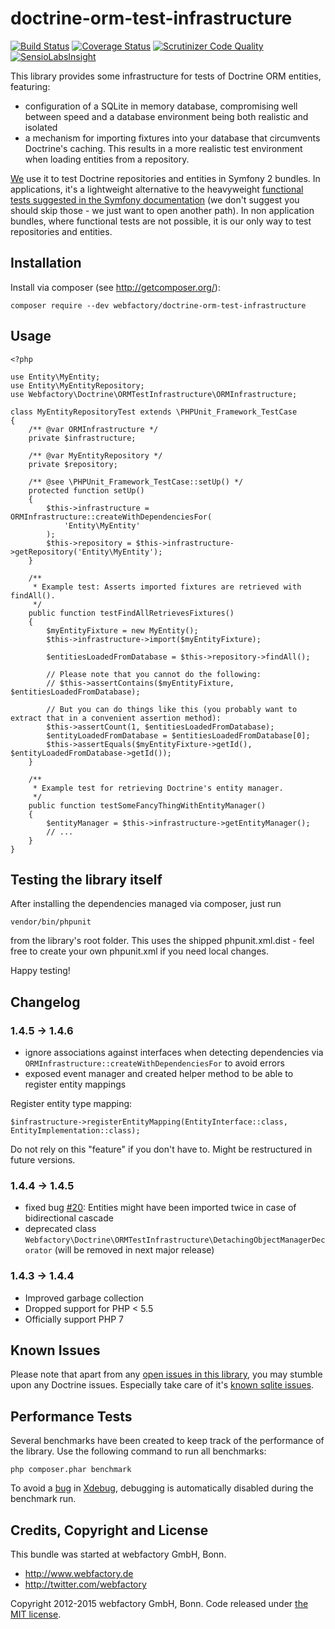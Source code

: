 doctrine-orm-test-infrastructure
================================

[![Build Status](https://travis-ci.org/webfactory/doctrine-orm-test-infrastructure.svg?branch=master)](https://travis-ci.org/webfactory/doctrine-orm-test-infrastructure)
[![Coverage Status](https://img.shields.io/coveralls/webfactory/doctrine-orm-test-infrastructure.svg)](https://coveralls.io/r/webfactory/doctrine-orm-test-infrastructure?branch=master)
[![Scrutinizer Code Quality](https://scrutinizer-ci.com/g/webfactory/doctrine-orm-test-infrastructure/badges/quality-score.png?b=master)](https://scrutinizer-ci.com/g/webfactory/doctrine-orm-test-infrastructure/?branch=master)
[![SensioLabsInsight](https://insight.sensiolabs.com/projects/ee876bf5-48d3-40ce-a488-3fafc5f776d7/mini.png)](https://insight.sensiolabs.com/projects/ee876bf5-48d3-40ce-a488-3fafc5f776d7)

This library provides some infrastructure for tests of Doctrine ORM entities, featuring:

- configuration of a SQLite in memory database, compromising well between speed and a database environment being both
  realistic and isolated 
- a mechanism for importing fixtures into your database that circumvents Doctrine's caching. This results in a more
  realistic test environment when loading entities from a repository.

[We](https://www.webfactory.de/) use it to test Doctrine repositories and entities in Symfony 2 bundles. In
applications, it's a lightweight alternative to the heavyweight [functional tests suggested in the Symfony documentation](http://symfony.com/doc/current/cookbook/testing/doctrine.html)
(we don't suggest you should skip those - we just want to open another path). In non application bundles, where
functional tests are not possible, it is our only way to test repositories and entities.


Installation
------------

Install via composer (see http://getcomposer.org/):

    composer require --dev webfactory/doctrine-orm-test-infrastructure


Usage
-----

    <?php
    
    use Entity\MyEntity;
    use Entity\MyEntityRepository;
    use Webfactory\Doctrine\ORMTestInfrastructure\ORMInfrastructure;
    
    class MyEntityRepositoryTest extends \PHPUnit_Framework_TestCase
    {
        /** @var ORMInfrastructure */
        private $infrastructure;
        
        /** @var MyEntityRepository */
        private $repository;
        
        /** @see \PHPUnit_Framework_TestCase::setUp() */
        protected function setUp()
        {
            $this->infrastructure = ORMInfrastructure::createWithDependenciesFor(
                'Entity\MyEntity'
            );
            $this->repository = $this->infrastructure->getRepository('Entity\MyEntity');
        }
        
        /**
         * Example test: Asserts imported fixtures are retrieved with findAll().
         */
        public function testFindAllRetrievesFixtures()
        {
            $myEntityFixture = new MyEntity();
            $this->infrastructure->import($myEntityFixture);
            
            $entitiesLoadedFromDatabase = $this->repository->findAll();

            // Please note that you cannot do the following:
            // $this->assertContains($myEntityFixture, $entitiesLoadedFromDatabase);

            // But you can do things like this (you probably want to extract that in a convenient assertion method):
            $this->assertCount(1, $entitiesLoadedFromDatabase);
            $entityLoadedFromDatabase = $entitiesLoadedFromDatabase[0];
            $this->assertEquals($myEntityFixture->getId(), $entityLoadedFromDatabase->getId());
        }
        
        /**
         * Example test for retrieving Doctrine's entity manager.
         */
        public function testSomeFancyThingWithEntityManager()
        {
            $entityManager = $this->infrastructure->getEntityManager();
            // ...
        }
    }
    

Testing the library itself
--------------------------

After installing the dependencies managed via composer, just run

    vendor/bin/phpunit

from the library's root folder. This uses the shipped phpunit.xml.dist - feel free to create your own phpunit.xml if you
need local changes.

Happy testing!


## Changelog ##

### 1.4.5 -> 1.4.6 ###

- ignore associations against interfaces when detecting dependencies via ``ORMInfrastructure::createWithDependenciesFor`` to avoid errors
- exposed event manager and created helper method to be able to register entity mappings


Register entity type mapping:

    $infrastructure->registerEntityMapping(EntityInterface::class, EntityImplementation::class);

Do not rely on this "feature" if you don't have to. Might be restructured in future versions.

### 1.4.4 -> 1.4.5 ###

- fixed bug [#20](https://github.com/webfactory/doctrine-orm-test-infrastructure/issues/20): Entities might have been imported twice in case of bidirectional cascade
- deprecated class ``Webfactory\Doctrine\ORMTestInfrastructure\DetachingObjectManagerDecorator`` (will be removed in next major release)

### 1.4.3 -> 1.4.4 ###

- Improved garbage collection
- Dropped support for PHP < 5.5
- Officially support PHP 7


Known Issues
------------

Please note that apart from any [open issues in this library](https://github.com/webfactory/doctrine-orm-test-infrastructure/issues), you
may stumble upon any Doctrine issues. Especially take care of it's [known sqlite issues](http://doctrine-dbal.readthedocs.org/en/latest/reference/known-vendor-issues.html#sqlite).


Performance Tests
-----------------

Several benchmarks have been created to keep track of the performance of the library.
Use the following command to run all benchmarks:
    
    php composer.phar benchmark
    
To avoid a [bug](http://bugs.xdebug.org/view.php?id=1070) in [Xdebug](http://xdebug.org/),
debugging is automatically disabled during the benchmark run.

Credits, Copyright and License
------------------------------

This bundle was started at webfactory GmbH, Bonn.

- <http://www.webfactory.de>
- <http://twitter.com/webfactory>

Copyright 2012-2015 webfactory GmbH, Bonn. Code released under [the MIT license](LICENSE).
